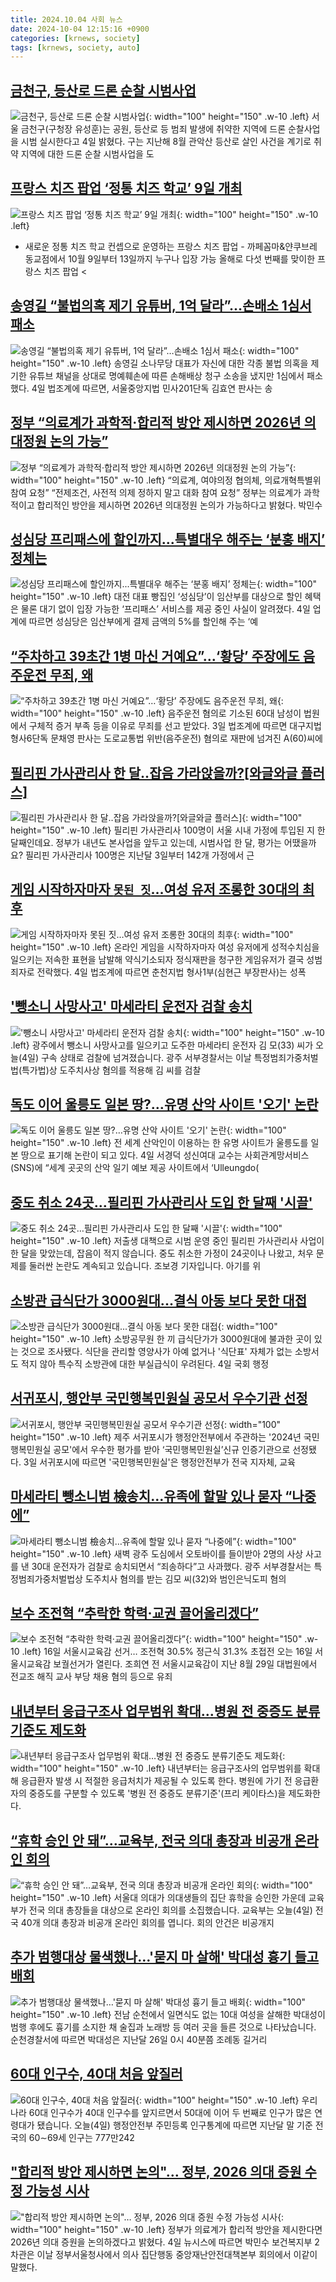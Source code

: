 ```yaml
---
title: 2024.10.04 사회 뉴스
date: 2024-10-04 12:15:16 +0900
categories: [krnews, society]
tags: [krnews, society, auto]
---
```

## [금천구, 등산로 드론 순찰 시범사업](https://n.news.naver.com/mnews/article/016/0002369825)

![금천구, 등산로 드론 순찰 시범사업](https://mimgnews.pstatic.net/image/origin/016/2024/10/04/2369825.jpg?type=nf220_150){: width="100" height="150" .w-10 .left}
서울 금천구(구청장 유성훈)는 공원, 등산로 등 범죄 발생에 취약한 지역에 드론 순찰사업을 시범 실시한다고 4일 밝혔다. 구는 지난해 8월 관악산 등산로 살인 사건을 계기로 취약 지역에 대한 드론 순찰 시범사업을 도

## [프랑스 치즈 팝업 ‘정통 치즈 학교’ 9일 개최](https://n.news.naver.com/mnews/article/081/0003484729)

![프랑스 치즈 팝업 ‘정통 치즈 학교’ 9일 개최](https://mimgnews.pstatic.net/image/origin/081/2024/10/04/3484729.jpg?type=nf220_150){: width="100" height="150" .w-10 .left}
- 새로운 정통 치즈 학교 컨셉으로 운영하는 프랑스 치즈 팝업 - 까페꼼마&얀쿠브레 동교점에서 10월 9일부터 13일까지 누구나 입장 가능 ﻿올해로 다섯 번째를 맞이한 프랑스 치즈 팝업 <

## [송영길 “불법의혹 제기 유튜버, 1억 달라”…손배소 1심서 패소](https://n.news.naver.com/mnews/article/009/0005374032)

![송영길 “불법의혹 제기 유튜버, 1억 달라”…손배소 1심서 패소](https://mimgnews.pstatic.net/image/origin/009/2024/10/04/5374032.jpg?type=nf220_150){: width="100" height="150" .w-10 .left}
송영길 소나무당 대표가 자신에 대한 각종 불법 의혹을 제기한 유튜브 채널을 상대로 명예훼손에 따른 손해배상 청구 소송을 냈지만 1심에서 패소했다. 4일 법조계에 따르면, 서울중앙지법 민사201단독 김효연 판사는 송

## [정부 “의료계가 과학적·합리적 방안 제시하면 2026년 의대정원 논의 가능”](https://n.news.naver.com/mnews/article/022/0003973790)

![정부 “의료계가 과학적·합리적 방안 제시하면 2026년 의대정원 논의 가능”](https://mimgnews.pstatic.net/image/origin/022/2024/10/04/3973790.jpg?type=nf220_150){: width="100" height="150" .w-10 .left}
“의료계, 여야의정 협의체, 의료개혁특별위 참여 요청” “전제조건, 사전적 의제 정하지 말고 대화 참여 요청” 정부는 의료계가 과학적이고 합리적인 방안을 제시하면 2026년 의대정원 논의가 가능하다고 밝혔다. 박민수

## [성심당 프리패스에 할인까지...특별대우 해주는 ‘분홍 배지’ 정체는](https://n.news.naver.com/mnews/article/023/0003862132)

![성심당 프리패스에 할인까지...특별대우 해주는 ‘분홍 배지’ 정체는](https://mimgnews.pstatic.net/image/origin/023/2024/10/04/3862132.jpg?type=nf220_150){: width="100" height="150" .w-10 .left}
대전 대표 빵집인 ‘성심당’이 임산부를 대상으로 할인 혜택은 물론 대기 없이 입장 가능한 ‘프리패스’ 서비스를 제공 중인 사실이 알려졌다. 4일 업계에 따르면 성심당은 임산부에게 결제 금액의 5%를 할인해 주는 ‘예

## [“주차하고 39초간 1병 마신 거예요”…‘황당’ 주장에도 음주운전 무죄, 왜](https://n.news.naver.com/mnews/article/011/0004398840)

![“주차하고 39초간 1병 마신 거예요”…‘황당’ 주장에도 음주운전 무죄, 왜](https://mimgnews.pstatic.net/image/origin/011/2024/10/03/4398840.jpg?type=nf220_150){: width="100" height="150" .w-10 .left}
음주운전 혐의로 기소된 60대 남성이 법원에서 구체적 증거 부족 등을 이유로 무죄를 선고 받았다. 3일 법조계에 따르면 대구지법 형사6단독 문채영 판사는 도로교통법 위반(음주운전) 혐의로 재판에 넘겨진 A(60)씨에

## [필리핀 가사관리사 한 달‥잡음 가라앉을까?[와글와글 플러스]](https://n.news.naver.com/mnews/article/214/0001377959)

![필리핀 가사관리사 한 달‥잡음 가라앉을까?[와글와글 플러스]](https://mimgnews.pstatic.net/image/origin/214/2024/10/04/1377959.jpg?type=nf220_150){: width="100" height="150" .w-10 .left}
필리핀 가사관리사 100명이 서울 시내 가정에 투입된 지 한 달째인데요. 정부가 내년도 본사업을 앞두고 있는데, 시범사업 한 달, 평가는 어땠을까요? 필리핀 가사관리사 100명은 지난달 3일부터 142개 가정에서 근

## [게임 시작하자마자 `못된 짓`…여성 유저 조롱한 30대의 최후](https://n.news.naver.com/mnews/article/029/0002906403)

![게임 시작하자마자 `못된 짓`…여성 유저 조롱한 30대의 최후](https://mimgnews.pstatic.net/image/origin/029/2024/10/04/2906403.jpg?type=nf220_150){: width="100" height="150" .w-10 .left}
온라인 게임을 시작하자마자 여성 유저에게 성적수치심을 일으키는 저속한 표현을 남발해 약식기소되자 정식재판을 청구한 게임유저가 결국 성범죄자로 전락했다. 4일 법조계에 따르면 춘천지법 형사1부(심현근 부장판사)는 성폭

## ['뺑소니 사망사고' 마세라티 운전자 검찰 송치](https://n.news.naver.com/mnews/article/057/0001845168)

!['뺑소니 사망사고' 마세라티 운전자 검찰 송치](https://mimgnews.pstatic.net/image/origin/057/2024/10/04/1845168.jpg?type=nf220_150){: width="100" height="150" .w-10 .left}
광주에서 뺑소니 사망사고를 일으키고 도주한 마세라티 운전자 김 모(33) 씨가 오늘(4일) 구속 상태로 검찰에 넘겨졌습니다. 광주 서부경찰서는 이날 특정범죄가중처벌법(특가법)상 도주치사상 혐의를 적용해 김 씨를 검찰

## [독도 이어 울릉도 일본 땅?…유명 산악 사이트 '오기' 논란](https://n.news.naver.com/mnews/article/018/0005850128)

![독도 이어 울릉도 일본 땅?…유명 산악 사이트 '오기' 논란](https://mimgnews.pstatic.net/image/origin/018/2024/10/04/5850128.jpg?type=nf220_150){: width="100" height="150" .w-10 .left}
전 세계 산악인이 이용하는 한 유명 사이트가 울릉도를 일본 땅으로 표기해 논란이 되고 있다. 4일 서경덕 성신여대 교수는 사회관계망서비스(SNS)에 “세계 곳곳의 산악 일기 예보 제공 사이트에서 ‘Ulleungdo(

## [중도 취소 24곳…필리핀 가사관리사 도입 한 달째 '시끌'](https://n.news.naver.com/mnews/article/437/0000412824)

![중도 취소 24곳…필리핀 가사관리사 도입 한 달째 '시끌'](https://mimgnews.pstatic.net/image/origin/437/2024/10/03/412824.jpg?type=nf220_150){: width="100" height="150" .w-10 .left}
저출생 대책으로 시범 운영 중인 필리핀 가사관리사 사업이 한 달을 맞았는데, 잡음이 적지 않습니다. 중도 취소한 가정이 24곳이나 나왔고, 처우 문제를 둘러싼 논란도 계속되고 있습니다. 조보경 기자입니다. 아기를 위

## [소방관 급식단가 3000원대...결식 아동 보다 못한 대접](https://n.news.naver.com/mnews/article/016/0002369951)

![소방관 급식단가 3000원대...결식 아동 보다 못한 대접](https://mimgnews.pstatic.net/image/origin/016/2024/10/04/2369951.jpg?type=nf220_150){: width="100" height="150" .w-10 .left}
소방공무원 한 끼 급식단가가 3000원대에 불과한 곳이 있는 것으로 조사됐다. 식단을 관리할 영양사가 아예 없거나 '식단표' 자체가 없는 소방서도 적지 않아 특수직 소방관에 대한 부실급식이 우려된다. 4일 국회 행정

## [서귀포시, 행안부 국민행복민원실 공모서 우수기관 선정](https://n.news.naver.com/mnews/article/003/0012817831)

![서귀포시, 행안부 국민행복민원실 공모서 우수기관 선정](https://mimgnews.pstatic.net/image/origin/003/2024/10/03/12817831.jpg?type=nf220_150){: width="100" height="150" .w-10 .left}
제주 서귀포시가 행정안전부에서 주관하는 '2024년 국민행복민원실 공모'에서 우수한 평가를 받아 ‘국민행복민원실’신규 인증기관으로 선정됐다. 3일 서귀포시에 따르면 '국민행복민원실'은 행정안전부가 전국 지자체, 교육

## [마세라티 뺑소니범 檢송치…유족에 할말 있나 묻자 “나중에”](https://n.news.naver.com/mnews/article/020/0003590558)

![마세라티 뺑소니범 檢송치…유족에 할말 있나 묻자 “나중에”](https://mimgnews.pstatic.net/image/origin/020/2024/10/04/3590558.jpg?type=nf220_150){: width="100" height="150" .w-10 .left}
새벽 광주 도심에서 오토바이를 들이받아 2명의 사상 사고를 낸 30대 운전자가 검찰로 송치되면서 “죄송하다”고 사과했다. 광주 서부경찰서는 특정범죄가중처벌법상 도주치사 혐의를 받는 김모 씨(32)와 범인은닉도피 혐의

## [보수 조전혁 “추락한 학력·교권 끌어올리겠다”](https://n.news.naver.com/mnews/article/023/0003862092)

![보수 조전혁 “추락한 학력·교권 끌어올리겠다”](https://mimgnews.pstatic.net/image/origin/023/2024/10/04/3862092.jpg?type=nf220_150){: width="100" height="150" .w-10 .left}
16일 서울시교육감 선거… 조전혁 30.5% 정근식 31.3% 초접전 오는 16일 서울시교육감 보궐선거가 열린다. 조희연 전 서울시교육감이 지난 8월 29일 대법원에서 전교조 해직 교사 부당 채용 혐의 등으로 유죄

## [내년부터 응급구조사 업무범위 확대…병원 전 중증도 분류기준도 제도화](https://n.news.naver.com/mnews/article/008/0005096679)

![내년부터 응급구조사 업무범위 확대…병원 전 중증도 분류기준도 제도화](https://mimgnews.pstatic.net/image/origin/008/2024/10/04/5096679.jpg?type=nf220_150){: width="100" height="150" .w-10 .left}
내년부터는 응급구조사의 업무범위를 확대해 응급환자 발생 시 적절한 응급처치가 제공될 수 있도록 한다. 병원에 가기 전 응급환자의 중증도를 구분할 수 있도록 '병원 전 중증도 분류기준'(프리 케이타스)을 제도화한다.

## [“휴학 승인 안 돼”…교육부, 전국 의대 총장과 비공개 온라인 회의](https://n.news.naver.com/mnews/article/056/0011812289)

![“휴학 승인 안 돼”…교육부, 전국 의대 총장과 비공개 온라인 회의](https://mimgnews.pstatic.net/image/origin/056/2024/10/04/11812289.jpg?type=nf220_150){: width="100" height="150" .w-10 .left}
서울대 의대가 의대생들의 집단 휴학을 승인한 가운데 교육부가 전국 의대 총장들을 대상으로 온라인 회의를 소집했습니다. 교육부는 오늘(4일) 전국 40개 의대 총장과 비공개 온라인 회의를 엽니다. 회의 안건은 비공개지

## [추가 범행대상 물색했나…'묻지 마 살해' 박대성 흉기 들고 배회](https://n.news.naver.com/mnews/article/422/0000685225)

![추가 범행대상 물색했나…'묻지 마 살해' 박대성 흉기 들고 배회](https://mimgnews.pstatic.net/image/origin/422/2024/10/03/685225.jpg?type=nf220_150){: width="100" height="150" .w-10 .left}
전남 순천에서 일면식도 없는 10대 여성을 살해한 박대성이 범행 후에도 흉기를 소지한 채 술집과 노래방 등 여러 곳을 들른 것으로 나타났습니다. 순천경찰서에 따르면 박대성은 지난달 26일 0시 40분쯤 조례동 길거리

## [60대 인구수, 40대 처음 앞질러](https://n.news.naver.com/mnews/article/056/0011812308)

![60대 인구수, 40대 처음 앞질러](https://mimgnews.pstatic.net/image/origin/056/2024/10/04/11812308.jpg?type=nf220_150){: width="100" height="150" .w-10 .left}
우리나라 60대 인구수가 40대 인구수를 앞지르면서 50대에 이어 두 번째로 인구가 많은 연령대가 됐습니다. 오늘(4일) 행정안전부 주민등록 인구통계에 따르면 지난달 말 기준 전국의 60∼69세 인구는 777만242

## ["합리적 방안 제시하면 논의"… 정부, 2026 의대 증원 수정 가능성 시사](https://n.news.naver.com/mnews/article/417/0001030702)

!["합리적 방안 제시하면 논의"… 정부, 2026 의대 증원 수정 가능성 시사](https://mimgnews.pstatic.net/image/origin/417/2024/10/04/1030702.jpg?type=nf220_150){: width="100" height="150" .w-10 .left}
정부가 의료계가 합리적 방안을 제시한다면 2026년 의대 증원을 논의하겠다고 밝혔다. 4일 뉴시스에 따르면 박민수 보건복지부 2차관은 이날 정부서울청사에서 의사 집단행동 중앙재난안전대책본부 회의에서 이같이 말했다.

